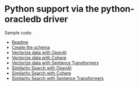 # Python support via the python-oracledb driver

Sample code:
- [Readme](../python-oracledb/README.md)
- [Create the schema](../python-oracledb/create_schema.py)
- [Vectorize data with OpenAI ](../python-oracledb/vectorize_table_openai.py)
- [Vectorize data with Cohere](../python-oracledb/vectorize_table_Cohere.py)
- [Vectorize data with Sentence Transformers]()
- [Similarity Search with OpenAI](../python-oracledb/similarity_search_OpenAI.py)
- [Similarity Search with Cohere](../python-oracledb/similarity_search_Cohere.py)
- [Similarity Search with Sentence Transformers](../python-oracledb/similarity_search_SentenceTransformers.py)
